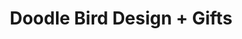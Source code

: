 ---
title: "Doodle Bird Design + Gifts"
url: /minneapolis/doodle-bird-design-gifts/
shop: Andenken
---
